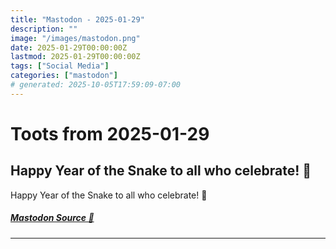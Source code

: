 ```yaml
---
title: "Mastodon - 2025-01-29"
description: ""
image: "/images/mastodon.png"
date: 2025-01-29T00:00:00Z
lastmod: 2025-01-29T00:00:00Z
tags: ["Social Media"]
categories: ["mastodon"]
# generated: 2025-10-05T17:59:09-07:00
---
```


# Toots from 2025-01-29

## Happy Year of the Snake to all who celebrate! 🐍

Happy Year of the Snake to all who celebrate! 🐍

##### [Mastodon Source 🐘](https://hachyderm.io/@mweagle/113912732213507558)

---

